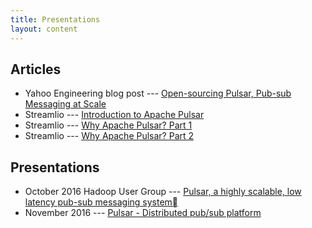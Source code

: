 ```yaml
---
title: Presentations
layout: content
---
```


<!--

    Licensed to the Apache Software Foundation (ASF) under one
    or more contributor license agreements.  See the NOTICE file
    distributed with this work for additional information
    regarding copyright ownership.  The ASF licenses this file
    to you under the Apache License, Version 2.0 (the
    "License"); you may not use this file except in compliance
    with the License.  You may obtain a copy of the License at

      http://www.apache.org/licenses/LICENSE-2.0

    Unless required by applicable law or agreed to in writing,
    software distributed under the License is distributed on an
    "AS IS" BASIS, WITHOUT WARRANTIES OR CONDITIONS OF ANY
    KIND, either express or implied.  See the License for the
    specific language governing permissions and limitations
    under the License.

-->

## Articles

 * Yahoo Engineering blog post --- [Open-sourcing Pulsar, Pub-sub Messaging at Scale](https://yahooeng.tumblr.com/post/150078336821/open-sourcing-pulsar-pub-sub-messaging-at-scale)
 * Streamlio --- [Introduction to Apache Pulsar](https://streaml.io/blog/intro-to-pulsar/)
 * Streamlio --- [Why Apache Pulsar? Part 1](https://streaml.io/blog/why-apache-pulsar/)
 * Streamlio --- [Why Apache Pulsar? Part 2](https://streaml.io/blog/why-apache-pulsar-part-2/)

## Presentations

 * October 2016 Hadoop User Group --- [Pulsar, a highly scalable, low latency pub-sub messaging system](https://www.slideshare.net/ydn/october-2016-hug-pulsar-a-highly-scalable-low-latency-pubsub-messaging-system)
 * November 2016 --- [Pulsar - Distributed pub/sub platform](https://www.slideshare.net/merlimat/pulsar-distributed-pubsub-platform)
